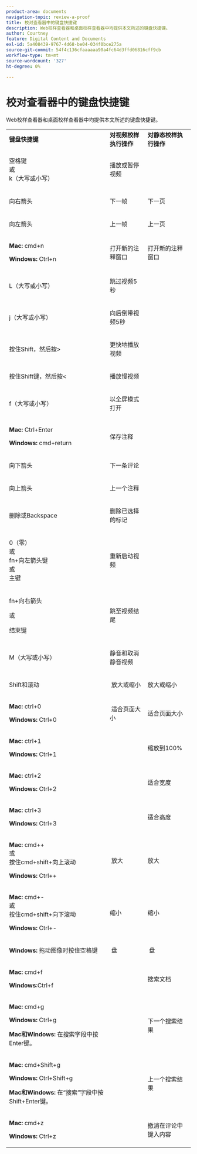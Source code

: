```yaml
---
product-area: documents
navigation-topic: review-a-proof
title: 校对查看器中的键盘快捷键
description: Web校样查看器和桌面校样查看器中均提供本文所述的键盘快捷键。
author: Courtney
feature: Digital Content and Documents
exl-id: 5a408439-9767-4d68-be04-034f0bce275a
source-git-commit: 54f4c136cfaaaaaa90a4fc64d3ffd06816cff9cb
workflow-type: tm+mt
source-wordcount: '327'
ht-degree: 0%

---
```


# 校对查看器中的键盘快捷键

Web校样查看器和桌面校样查看器中均提供本文所述的键盘快捷键。 

<table style="table-layout:auto"> 
 <col> 
 <col> 
 <col> 
 <tbody> 
  <tr> 
   <td><strong>键盘快捷键</strong> </td> 
   <td><strong>对视频校样执行操作</strong> </td> 
   <td><strong>对静态校样执行操作</strong> </td> 
  </tr> 
  <tr> 
   <td> <p>空格键<br>或<br>k（大写或小写）</p> </td> 
   <td> <p>播放或暂停视频</p> </td> 
   <td> <p> </p> </td> 
  </tr> 
  <tr> 
   <td> <p>向右箭头</p> </td> 
   <td> <p>下一帧</p> </td> 
   <td> <p>下一页</p> </td> 
  </tr> 
  <tr> 
   <td> <p>向左箭头</p> </td> 
   <td> <p>上一帧</p> </td> 
   <td> <p>上一页</p> </td> 
  </tr> 
  <tr> 
   <td> <p><strong>Mac:</strong> cmd+n</p> <p><strong>Windows:</strong> Ctrl+n</p> </td> 
   <td> <p>打开新的注释窗口</p> </td> 
   <td> <p>打开新的注释窗口</p> </td> 
  </tr> 
  <tr> 
   <td> <p>L（大写或小写）</p> </td> 
   <td> <p>跳过视频5秒</p> </td> 
   <td> <p> </p> </td> 
  </tr> 
  <tr> 
   <td> <p>j（大写或小写）</p> </td> 
   <td> <p>向后倒带视频5秒</p> </td> 
   <td> <p> </p> </td> 
  </tr> 
  <tr> 
   <td> <p>按住Shift，然后按&gt;</p> </td> 
   <td> <p>更快地播放视频</p> </td> 
   <td> <p> </p> </td> 
  </tr> 
  <tr> 
   <td> <p>按住Shift键，然后按&lt;</p> </td> 
   <td> <p>播放慢视频</p> </td> 
   <td> <p> </p> </td> 
  </tr> 
  <tr> 
   <td> <p>f（大写或小写）</p> </td> 
   <td> <p>以全屏模式打开</p> </td> 
   <td> <p> </p> </td> 
  </tr> 
  <tr> 
   <td> <p><strong>Mac:</strong> Ctrl+Enter </p> <p><strong>Windows:</strong> cmd+return</p> </td> 
   <td> <p>保存注释</p> </td> 
   <td> <p> </p> </td> 
  </tr> 
  <tr> 
   <td> <p>向下箭头</p> </td> 
   <td> <p>下一条评论</p> </td> 
   <td> <p> </p> </td> 
  </tr> 
  <tr> 
   <td> <p>向上箭头</p> </td> 
   <td> <p>上一个注释</p> </td> 
   <td> <p> </p> </td> 
  </tr> 
  <tr> 
   <td> <p>删除或Backspace</p> </td> 
   <td> <p>删除已选择的标记</p> </td> 
   <td> <p> </p> </td> 
  </tr> 
  <tr> 
   <td> <p>0（零）<br>或<br> fn+向左箭头键<br> 或<br> 主键</p> </td> 
   <td> <p>重新启动视频</p> </td> 
   <td> <p> </p> </td> 
  </tr> 
  <tr> 
   <td> <p>fn+向右箭头</p> <p>或</p> <p>结束键</p> </td> 
   <td> <p>跳至视频结尾</p> </td> 
   <td> <p> </p> </td> 
  </tr> 
  <tr> 
   <td> <p>M（大写或小写）</p> </td> 
   <td> <p>静音和取消静音视频</p> </td> 
   <td> <p> </p> </td> 
  </tr> 
  <tr> 
   <td> <p>Shift和滚动</p> </td> 
   <td> <p> 放大或缩小</p> </td> 
   <td> <p>放大或缩小</p> </td> 
  </tr> 
  <tr> 
   <td> <p><strong>Mac:</strong> ctrl+0</p> <p><strong>Windows:</strong> Ctrl+0</p> </td> 
   <td> <p> 适合页面大小</p> </td> 
   <td> <p>适合页面大小</p> </td> 
  </tr> 
  <tr> 
   <td> <p><strong>Mac:</strong> ctrl+1</p> <p><strong>Windows:</strong> Ctrl+1</p> </td> 
   <td> <p> </p> </td> 
   <td> <p>缩放到100% </p> </td> 
  </tr> 
  <tr> 
   <td> <p><strong>Mac:</strong> ctrl+2</p> <p><strong>Windows:</strong> Ctrl+2</p> </td> 
   <td> <p> </p> </td> 
   <td> <p>适合宽度 </p> </td> 
  </tr> 
  <tr> 
   <td> <p><strong>Mac:</strong> ctrl+3</p> <p><strong>Windows:</strong> Ctrl+3 </p> </td> 
   <td> <p> </p> </td> 
   <td> <p>适合高度 </p> </td> 
  </tr> 
  <tr> 
   <td> <p><strong>Mac:</strong> cmd++ <br>或 <br>按住cmd+shift+向上滚动</p> <p><strong>Windows:</strong> Ctrl++</p> </td> 
   <td> <p> 放大</p> </td> 
   <td> <p>放大 </p> </td> 
  </tr> 
  <tr> 
   <td> <p><strong>Mac:</strong> cmd+- <br>或 <br>按住cmd+shift+向下滚动</p> <p><strong>Windows:</strong> Ctrl+-</p> </td> 
   <td> <p>缩小 </p> </td> 
   <td> <p>缩小</p> </td> 
  </tr> 
  <tr> 
   <td> <p><strong>Windows:</strong> 拖动图像时按住空格键</p> </td> 
   <td> <p> 盘</p> </td> 
   <td> <p> 盘</p> </td> 
  </tr> 
  <tr> 
   <td> <p><strong>Mac:</strong> cmd+f</p> <p><strong>Windows</strong>:Ctrl+f</p> </td> 
   <td> <p> </p> </td> 
   <td> <p>搜索文档</p> </td> 
  </tr> 
  <tr> 
   <td> <p><strong>Mac:</strong> cmd+g</p> <p><strong>Windows:</strong> Ctrl+g</p> <p><strong>Mac和Windows:</strong> 在搜索字段中按Enter键。</p> </td> 
   <td> <p> </p> </td> 
   <td> <p>下一个搜索结果</p> </td> 
  </tr> 
  <tr> 
   <td> <p><strong>Mac:</strong> cmd+Shift+g</p> <p><strong>Windows:</strong> Ctrl+Shift+g</p> <p><strong>Mac和Windows:</strong> 在“搜索”字段中按Shift+Enter键。</p> </td> 
   <td> <p> </p> </td> 
   <td> <p>上一个搜索结果</p> </td> 
  </tr> 
  <tr> 
   <td> <p><strong>Mac:</strong> cmd+z</p> <p><strong>Windows:</strong> Ctrl+z</p> </td> 
   <td> <p> </p> </td> 
   <td> <p>撤消在评论中键入内容</p> </td> 
  </tr> 
 </tbody> 
</table>
